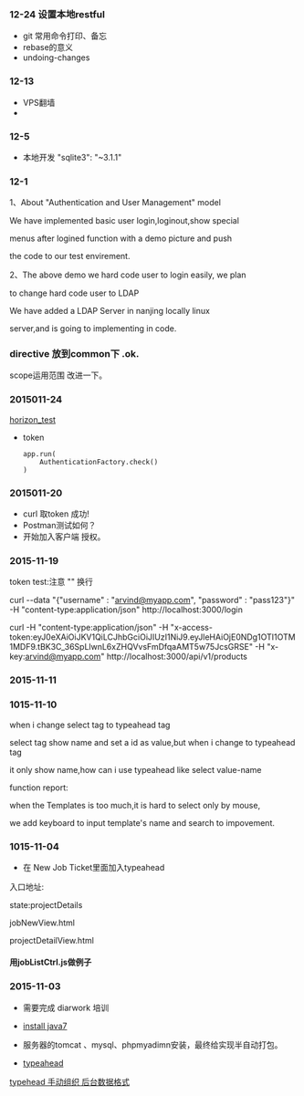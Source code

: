 ### 12-24 设置本地restful
*	git 常用命令打印、备忘
*	rebase的意义
*	undoing-changes

### 12-13
*	VPS翻墙
*

### 12-5

*	本地开发      "sqlite3": "~3.1.1"


### 12-1

1、About "Authentication and User Management" model

We have implemented basic user login,loginout,show special

menus after logined function with a demo picture and push

the code to our test envirement.

2、The above demo we hard code user to login easily, we plan

to change hard code user to LDAP

We have added a LDAP Server in nanjing locally linux

server,and is going to implementing in code.





### directive 放到common下 .ok.

scope运用范围 改进一下。

### 2015011-24

[horizon_test](https://bitbucket.org/nj_dev/horizon_test/branch/nj/develop)

*	token

		app.run(
			AuthenticationFactory.check()
		)

### 2015011-20

*	curl 取token 成功!
*	Postman测试如何？
*	开始加入客户端 授权。

### 2015-11-19

token test:注意 "" 换行

curl --data "{\"username\" : \"arvind@myapp.com\", \"password\" : \"pass123\"}" -H "content-type:application/json" http://localhost:3000/login

curl -H "content-type:application/json" -H "x-access-token:eyJ0eXAiOiJKV1QiLCJhbGciOiJIUzI1NiJ9.eyJleHAiOjE0NDg1OTI1OTM1MDF9.tBK3C_36SpLlwnL6xZHQVvsFmDfqaAMT5w75JcsGRSE" -H "x-key:arvind@myapp.com" http://localhost:3000/api/v1/products

### 2015-11-11

### 1015-11-10

when i change select tag to typeahead tag

select tag show name and set a id as value,but when i change to typeahead tag

it only show name,how can i use typeahead like select value-name

function report:

when the Templates is too much,it is hard to select only by mouse,

we add keyboard to input template's name and search to impovement.

### 1015-11-04

*	在 New Job Ticket里面加入typeahead

入口地址:

state:projectDetails

jobNewView.html

projectDetailView.html

#### 用jobListCtrl.js做例子

### 2015-11-03

*	需要完成 diarwork 培训
*	[install java7](http://stackoverflow.com/questions/16263556/installing-java-7-on-ubuntu)

*	服务器的tomcat 、mysql、phpmyadimn安装，最终给实现半自动打包。

*	[typeahead](http://ryanchenkie.com/typeahead-part-1/)

[typehead 手动组织 后台数据格式](http://plnkr.co/edit/ujro6HMdmZu6RN55ftOx?p=preview)
